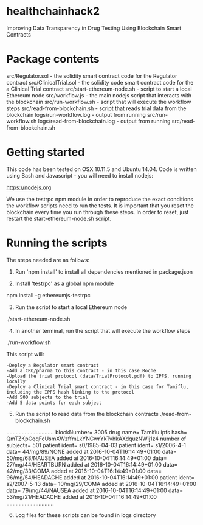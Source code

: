 # healthchainhack2
Improving Data Transparency in Drug Testing Using Blockchain Smart Contracts

Package contents
================

src/Regulator.sol - the solidity smart contract code for the Regulator contract
src/ClinicalTrial.sol - the solidity code smart contract code for the a Clinical Trial contract
src/start-ethereum-node.sh - script to start a local Ethereum node
src/workflow.js - the main nodejs script that interacts with the blockchain
src/run-workflow.sh - script that will execute the workflow steps
src/read-from-blockchain.sh - script that reads trial data from the blockchain
logs/run-workflow.log - output from running src/run-workflow.sh
logs/read-from-blockchain.log - output from running src/read-from-blockchain.sh

Getting started
===============

This code has been tested on OSX 10.11.5 and Ubuntu 14.04. Code is written using Bash and Javascript - you will need to install nodejs:

https://nodejs.org

We use the testrpc npm module in order to reproduce the exact conditions the workflow scripts need to run the tests. It is important that you reset the blockchain every time you run through these steps. In order to reset, just restart the start-ethereum-node.sh script.

Running the scripts
===================

The steps needed are as follows:

1) Run 'npm install' to install all dependencies mentioned in package.json

2) Install 'testrpc' as a global npm module

npm install -g ethereumjs-testrpc

3) Run the script to start a local Ethereum node

./start-ethereum-node.sh

4) In another terminal, run the script that will execute the workflow steps

./run-workflow.sh

This script will:

	-Deploy a Regulator smart contract
	-Add a CRO/pharma to this contract - in this case Roche
	-Upload the trial protocol (data/TrialProtocol.pdf) to IPFS, running locally
	-Deploy a Clinical Trial smart contract - in this case for Tamiflu, including the IPFS hash linking to the protocol
	-Add 500 subjects to the trial
	-Add 5 data points for each subject

5) Run the script to read data from the blockchain contracts
./read-from-blockchain.sh

...............................
blockNumber= 3005
drug name= Tamiflu
ipfs hash= QmTZKpCqqFcUsmXWzffmLkYNCwrYkTvhkAXdquzNWij1z4
number of subjects= 501
patient ident= s0/1985-04-03
patient ident= s1/2006-4-1
	 data=  44/mg/89/NONE added at 2016-10-04T16:14:49+01:00
	 data=  50/mg/68/NAUSEA added at 2016-10-04T16:14:49+01:00
	 data=  27/mg/44/HEARTBURN added at 2016-10-04T16:14:49+01:00
	 data=  42/mg/33/COMA added at 2016-10-04T16:14:49+01:00
	 data=  96/mg/54/HEADACHE added at 2016-10-04T16:14:49+01:00
patient ident= s2/2007-5-13
	 data=  10/mg/29/COMA added at 2016-10-04T16:14:49+01:00
	 data=  79/mg/44/NAUSEA added at 2016-10-04T16:14:49+01:00
	 data=  53/mg/21/HEADACHE added at 2016-10-04T16:14:49+01:00
...............................

6) Log files for these scripts can be found in logs directory
